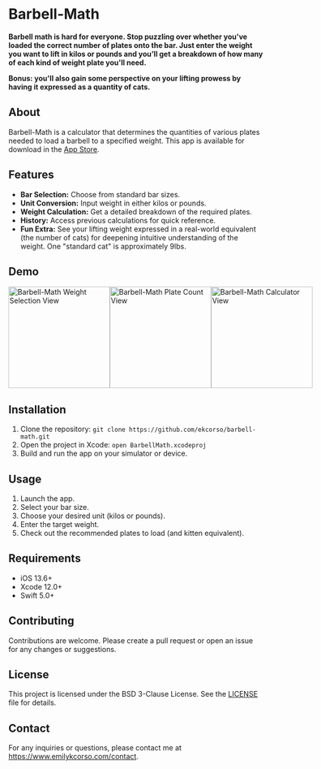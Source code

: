 # Barbell-Math

**Barbell math is hard for everyone. Stop puzzling over whether you've loaded the correct number of plates onto the bar. Just enter the weight you want to lift in kilos or pounds and you’ll get a breakdown of how many of each kind of weight plate you'll need.**

**Bonus: you'll also gain some perspective on your lifting prowess by having it expressed as a quantity of cats.**

## About
Barbell-Math is a calculator that determines the quantities of various plates needed to load a barbell to a specified weight. This app is available for download in the [App Store](https://apps.apple.com/us/app/barbell-math/id1576083820).

## Features
- **Bar Selection:** Choose from standard bar sizes.
- **Unit Conversion:** Input weight in either kilos or pounds.
- **Weight Calculation:** Get a detailed breakdown of the required plates.
- **History:** Access previous calculations for quick reference.
- **Fun Extra:** See your lifting weight expressed in a real-world equivalent (the number of cats) for deepening intuitive understanding of the weight. One "standard cat" is approximately 9lbs.

## Demo
<div style="display: flex; justify-content: space-around;">
  <img src="https://images.squarespace-cdn.com/content/v1/610433fc625e6038cb6d9db4/b81e61ce-42ec-4c1e-9ca7-c9cfe954af1f/BarbellMath_Weight_Selection_View.png" alt= "Barbell-Math Weight Selection View" width="200"/>
  <img src="https://images.squarespace-cdn.com/content/v1/610433fc625e6038cb6d9db4/9da2a935-b4d1-41f0-ab27-81787a221778/BarbellMath_Plate_Count_View.png" alt="Barbell-Math Plate Count View" width="200"/>
  <img src="https://images.squarespace-cdn.com/content/v1/610433fc625e6038cb6d9db4/1721165500020-6UE5WLMROJCBMDJGE5EZ/BarbellMath_History_View.png" alt="Barbell-Math Calculator View" alt="Barbell-Math History View" width="200"/>
</div>

## Installation
1. Clone the repository: `git clone https://github.com/ekcorso/barbell-math.git`
2. Open the project in Xcode: `open BarbellMath.xcodeproj`
3. Build and run the app on your simulator or device.

## Usage
1. Launch the app.
2. Select your bar size.
3. Choose your desired unit (kilos or pounds).
4. Enter the target weight.
5. Check out the recommended plates to load (and kitten equivalent).

## Requirements
- iOS 13.6+
- Xcode 12.0+
- Swift 5.0+

## Contributing
Contributions are welcome. Please create a pull request or open an issue for any changes or suggestions.

## License
This project is licensed under the BSD 3-Clause License. See the [LICENSE](./LICENSE.txt) file for details.

## Contact
For any inquiries or questions, please contact me at https://www.emilykcorso.com/contact.
